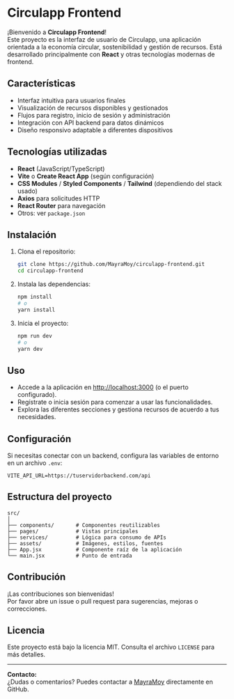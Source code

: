 # Circulapp Frontend

¡Bienvenido a **Circulapp Frontend**!  
Este proyecto es la interfaz de usuario de Circulapp, una aplicación orientada a la economía circular, sostenibilidad y gestión de recursos. Está desarrollado principalmente con **React** y otras tecnologías modernas de frontend.

## Características

- Interfaz intuitiva para usuarios finales
- Visualización de recursos disponibles y gestionados
- Flujos para registro, inicio de sesión y administración
- Integración con API backend para datos dinámicos
- Diseño responsivo adaptable a diferentes dispositivos

## Tecnologías utilizadas

- **React** (JavaScript/TypeScript)
- **Vite** o **Create React App** (según configuración)
- **CSS Modules** / **Styled Components** / **Tailwind** (dependiendo del stack usado)
- **Axios** para solicitudes HTTP
- **React Router** para navegación
- Otros: ver `package.json`

## Instalación

1. Clona el repositorio:
   ```bash
   git clone https://github.com/MayraMoy/circulapp-frontend.git
   cd circulapp-frontend
   ```

2. Instala las dependencias:
   ```bash
   npm install
   # o
   yarn install
   ```

3. Inicia el proyecto:
   ```bash
   npm run dev
   # o
   yarn dev
   ```

## Uso

- Accede a la aplicación en [http://localhost:3000](http://localhost:3000) (o el puerto configurado).
- Regístrate o inicia sesión para comenzar a usar las funcionalidades.
- Explora las diferentes secciones y gestiona recursos de acuerdo a tus necesidades.

## Configuración

Si necesitas conectar con un backend, configura las variables de entorno en un archivo `.env`:
```
VITE_API_URL=https://tuservidorbackend.com/api
```

## Estructura del proyecto

```
src/
│
├── components/       # Componentes reutilizables
├── pages/            # Vistas principales
├── services/         # Lógica para consumo de APIs
├── assets/           # Imágenes, estilos, fuentes
├── App.jsx           # Componente raíz de la aplicación
└── main.jsx          # Punto de entrada
```

## Contribución

¡Las contribuciones son bienvenidas!  
Por favor abre un issue o pull request para sugerencias, mejoras o correcciones.

## Licencia

Este proyecto está bajo la licencia MIT. Consulta el archivo `LICENSE` para más detalles.

---

**Contacto:**  
¿Dudas o comentarios? Puedes contactar a [MayraMoy](https://github.com/MayraMoy) directamente en GitHub.

